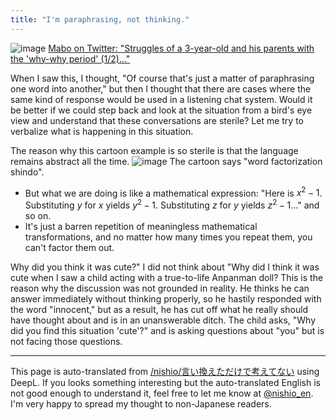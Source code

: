 ```yaml
---
title: "I'm paraphrasing, not thinking."
---
```


![image](https://gyazo.com/9f436c96ddc1164ee21f59423ef1dd49/thumb/1000)
[Mabo on Twitter: "Struggles of a 3-year-old and his parents with the 'why-why period' (1/2)..."](https://twitter.com/yoitan_diary/status/1397190271524380674?s=21)

When I saw this, I thought, "Of course that's just a matter of paraphrasing one word into another," but then I thought that there are cases where the same kind of response would be used in a listening chat system.
Would it be better if we could step back and look at the situation from a bird's eye view and understand that these conversations are sterile? Let me try to verbalize what is happening in this situation.

The reason why this cartoon example is so sterile is that the language remains abstract all the time.
![image](https://gyazo.com/22a698b1b0b9167ac9723cc8c2a8c276/thumb/1000)
The cartoon says "word factorization shindo".
- But what we are doing is like a mathematical expression: "Here is $x^2 - 1$. Substituting $y$ for $x$ yields $y^2 - 1$. Substituting $z$ for $y$ yields $z^2 - 1$..." and so on.
- It's just a barren repetition of meaningless mathematical transformations, and no matter how many times you repeat them, you can't factor them out.

Why did you think it was cute?" I did not think about "Why did I think it was cute when I saw a child acting with a true-to-life Anpanman doll? This is the reason why the discussion was not grounded in reality.
He thinks he can answer immediately without thinking properly, so he hastily responded with the word "innocent," but as a result, he has cut off what he really should have thought about and is in an unanswerable ditch.
The child asks, "Why did you find this situation 'cute'?" and is asking questions about "you" but is not facing those questions.

---
This page is auto-translated from [/nishio/言い換えただけで考えてない](https://scrapbox.io/nishio/言い換えただけで考えてない) using DeepL. If you looks something interesting but the auto-translated English is not good enough to understand it, feel free to let me know at [@nishio_en](https://twitter.com/nishio_en). I'm very happy to spread my thought to non-Japanese readers.